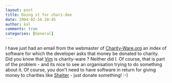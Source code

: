 ```yaml
---
layout: post
title: Doing it for chari-dee
date: 2004-02-16 20:45
author: kal
comments: true
categories: [General]
---
```

I have just had an email from the webmaster of <a href="http://www.charity-ware.org/index.html">Charity-Ware.org</a> an index of software for which the developer asks that money be donated to charity. Did you know that <a href="http://www.vim.org/">Vim</a> is charity-ware ? Neither did I. Of course, that is part of the problem - and its nice to see an organisation trying to do something about it.
Of course, you don't need to have software in return for giving money to charities like <a href="http://www.shelter.org.uk">Shelter</a> - just donate something! :-)


